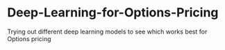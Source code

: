 # Deep-Learning-for-Options-Pricing
Trying out different deep learning models to see which works best for Options pricing
